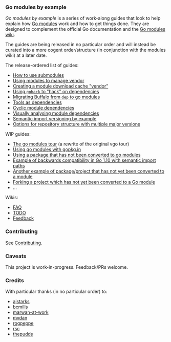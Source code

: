 ### Go modules by example

_Go modules by example_ is a series of work-along guides that look to help explain how [Go
modules](https://golang.org/cmd/go/#hdr-Modules__module_versions__and_more) work and how to get things done. They are
designed to complement the official Go documentation and the [Go modules
wiki](https://github.com/golang/go/wiki/Modules).

The guides are being released in no particular order and will instead be curated into a more cogent order/structure (in
conjunction with the modules wiki) at a later date.

The release-ordered list of guides:

* [How to use submodules](https://github.com/go-modules-by-example/index/blob/master/009_submodules/README.md)
* [Using modules to manage
  vendor](https://github.com/go-modules-by-example/index/blob/master/008_vendor_example/README.md)
* [Creating a module download cache
  "vendor"](https://github.com/go-modules-by-example/index/blob/master/012_modvendor/README.md)
* [Using `gohack` to "hack" on
  dependencies](https://github.com/myitcv/go-modules-by-example/blob/master/011_using_gohack/README.md)
* [Migrating Buffalo from `dep` to go
  modules](https://github.com/go-modules-by-example/index/blob/master/003_migrate_buffalo/README.md)
* [Tools as dependencies](https://github.com/go-modules-by-example/index/blob/master/010_tools/README.md)
* [Cyclic module dependencies](https://github.com/go-modules-by-example/index/blob/master/013_cyclic/README.md)
* [Visually analysing module dependencies](https://github.com/go-modules-by-example/index/blob/master/014_mod_graph/README.md)
* [Semantic import versioning by example](https://github.com/go-modules-by-example/index/blob/master/015_semantic_import_versioning/README.md)
* [Options for repository structure with multiple major versions](https://github.com/go-modules-by-example/index/blob/master/016_major_version_repo_strategy/README.md)

WIP guides:

* [The go modules tour](https://github.com/go-modules-by-example/index/blob/master/001_go_modules_tour/README.md) (a
  rewrite of the original vgo tour)
* [Using go modules with
  gopkg.in](https://github.com/go-modules-by-example/index/blob/master/002_using_gopkg_in/README.md)
* [Using a package that has not been converted to go
  modules](https://github.com/go-modules-by-example/index/blob/master/004_echo_example/README.md)
* [Example of backwards compatibility in Go 1.10 with semantic import
  paths](https://github.com/go-modules-by-example/index/blob/master/005_old_go/README.md)
* [Another example of package/project that has not yet been converted to a
  module](https://github.com/go-modules-by-example/index/blob/master/006_not_yet_go_module/README.md)
* [Forking a project which has not yet been converted to a Go
  module](https://github.com/go-modules-by-example/index/blob/master/007_old_code_replace/README.md)
* ...

Wikis:

* [FAQ](https://github.com/go-modules-by-example/index/wiki/FAQ)
* [TODO](https://github.com/go-modules-by-example/index/wiki/TODO)
* [Feedback](https://github.com/go-modules-by-example/index/wiki/Feedback)

### Contributing

See [Contributing](CONTRIBUTING.md).

### Caveats

This project is work-in-progress. Feedback/PRs welcome.

### Credits

With particular thanks (in no particular order) to:

* [ajstarks](https://github.com/ajstarks)
* [bcmills](https://github.com/bcmills)
* [marwan-at-work](https://github.com/marwan-at-work)
* [mvdan](https://github.com/mvdan)
* [rogpeppe](https://github.com/rogpeppe)
* [rsc](https://github.com/rsc)
* [thepudds](https://github.com/thepudds)
